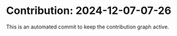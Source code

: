 # Contribution: 2024-12-07-07-26
This is an automated commit to keep the contribution graph active.

